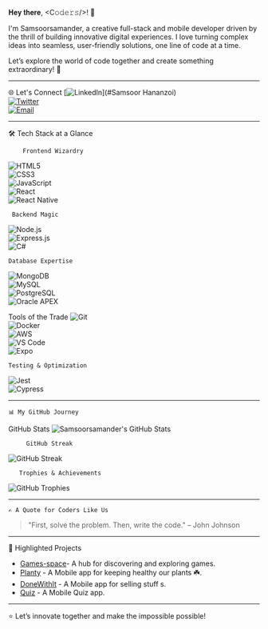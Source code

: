  𝐇𝐞𝐲 𝐭𝐡𝐞𝐫𝐞, <C𝚘𝚍𝚎𝚛𝚜/>! 👋  

I'm Samsoorsamander, a creative full-stack and mobile developer driven by the thrill of building innovative digital experiences. I love turning complex ideas into seamless, user-friendly solutions, one line of code at a time.  

Let’s explore the world of code together and create something extraordinary! 🚀  

---

   🌐 Let's Connect
[![LinkedIn](https://img.shields.io/badge/-LinkedIn-blue?style=flat&logo=LinkedIn)](#Samsoor Hananzoi)  
[![Twitter](https://img.shields.io/badge/-Twitter-blue?style=flat&logo=Twitter)](#Samsoorsamander)  
[![Email](https://img.shields.io/badge/-Email-red?style=flat&logo=Gmail)](#samsoorsamander@gmail.com)  

---

 🛠 Tech Stack at a Glance

        Frontend Wizardry
![HTML5](https://img.shields.io/badge/-HTML5-orange?style=flat&logo=html5)  
![CSS3](https://img.shields.io/badge/-CSS3-blue?style=flat&logo=css3)  
![JavaScript](https://img.shields.io/badge/-JavaScript-yellow?style=flat&logo=javascript)  
![React](https://img.shields.io/badge/-React-blue?style=flat&logo=react)  
![React Native](https://img.shields.io/badge/-React%20Native-61DAFB?style=flat&logo=react)  

     Backend Magic
![Node.js](https://img.shields.io/badge/-Node.js-green?style=flat&logo=node.js)  
![Express.js](https://img.shields.io/badge/-Express.js-black?style=flat&logo=express)  
![C#](https://img.shields.io/badge/-C%23-purple?style=flat&logo=csharp)  

    Database Expertise
![MongoDB](https://img.shields.io/badge/-MongoDB-green?style=flat&logo=mongodb)  
![MySQL](https://img.shields.io/badge/-MySQL-blue?style=flat&logo=mysql)  
![PostgreSQL](https://img.shields.io/badge/-PostgreSQL-blue?style=flat&logo=postgresql)  
![Oracle APEX](https://img.shields.io/badge/-Oracle%20APEX-red?style=flat&logo=oracle)  

   Tools of the Trade
![Git](https://img.shields.io/badge/-Git-orange?style=flat&logo=git)  
![Docker](https://img.shields.io/badge/-Docker-blue?style=flat&logo=docker)  
![AWS](https://img.shields.io/badge/-AWS-orange?style=flat&logo=amazon-aws)  
![VS Code](https://img.shields.io/badge/-VS%20Code-blue?style=flat&logo=visual-studio-code)  
![Expo](https://img.shields.io/badge/-Expo-black?style=flat&logo=expo)  

    Testing & Optimization
![Jest](https://img.shields.io/badge/-Jest-pink?style=flat&logo=jest)  
![Cypress](https://img.shields.io/badge/-Cypress-gray?style=flat&logo=cypress)  

---
    📊 My GitHub Journey

GitHub Stats
![Samsoorsamander's GitHub Stats](https://github-readme-stats.vercel.app/api?username=Samsoorsamander&show_icons=true&hide=stars&count_private=true&theme=radical)  

         GitHub Streak
![GitHub Streak](https://streak-stats.demolab.com?user=Samsoorsamander&theme=radical)  

       Trophies & Achievements
![GitHub Trophies](https://github-profile-trophy.vercel.app/?username=Samsoorsamander&theme=radical)  

---

    ✍️ A Quote for Coders Like Us  
> "First, solve the problem. Then, write the code." – John Johnson  

---

   📂 Highlighted Projects
-  [ Games-space](#)- A hub for discovering and exploring games.  
- [Planty](#) - A Mobile app for keeping healthy our plants ☘️.  
- [DoneWithIt](#) - A Mobile app for selling stuff s.  
- [Quiz](#) - A Mobile Quiz app.  


---

⭐️ Let’s innovate together and make the impossible possible!
